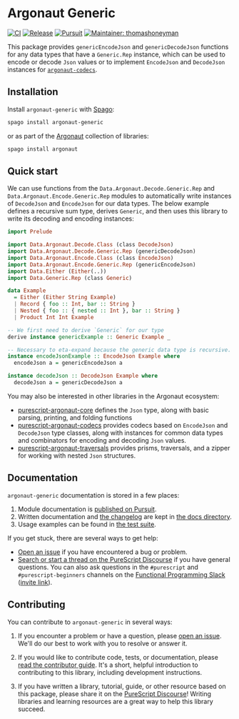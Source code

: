 # Argonaut Generic

[![CI](https://github.com/purescript-contrib/purescript-argonaut-generic/workflows/CI/badge.svg?branch=main)](https://github.com/purescript-contrib/purescript-argonaut-generic/actions?query=workflow%3ACI+branch%3Amain)
[![Release](http://img.shields.io/github/release/purescript-contrib/purescript-argonaut-generic.svg)](https://github.com/purescript-contrib/purescript-argonaut-generic/releases)
[![Pursuit](http://pursuit.purescript.org/packages/purescript-argonaut-generic/badge)](http://pursuit.purescript.org/packages/purescript-argonaut-generic)
[![Maintainer: thomashoneyman](https://img.shields.io/badge/maintainer-thomashoneyman-teal.svg)](http://github.com/thomashoneyman)

This package provides `genericEncodeJson` and `genericDecodeJson` functions for any data types that have a `Generic.Rep` instance, which can be used to encode or decode `Json` values or to implement `EncodeJson` and `DecodeJson` instances for [`argonaut-codecs`](https://github.com/purescript-contrib/purescript-argonaut-codecs).

## Installation

Install `argonaut-generic` with [Spago](https://github.com/purescript/spago):

```sh
spago install argonaut-generic
```

or as part of the [Argonaut](https://github.com/purescript-contrib/purescript-argonaut) collection of libraries:

```sh
spago install argonaut
```

## Quick start

We can use functions from the `Data.Argonaut.Decode.Generic.Rep` and `Data.Argonaut.Encode.Generic.Rep` modules to automatically write instances of `DecodeJson` and `EncodeJson` for our data types. The below example defines a recursive sum type, derives `Generic`, and then uses this library to write its decoding and encoding instances:

```purs
import Prelude

import Data.Argonaut.Decode.Class (class DecodeJson)
import Data.Argonaut.Decode.Generic.Rep (genericDecodeJson)
import Data.Argonaut.Encode.Class (class EncodeJson)
import Data.Argonaut.Encode.Generic.Rep (genericEncodeJson)
import Data.Either (Either(..))
import Data.Generic.Rep (class Generic)

data Example
  = Either (Either String Example)
  | Record { foo :: Int, bar :: String }
  | Nested { foo :: { nested :: Int }, bar :: String }
  | Product Int Int Example

-- We first need to derive `Generic` for our type
derive instance genericExample :: Generic Example _

-- Necessary to eta-expand because the generic data type is recursive.
instance encodeJsonExample :: EncodeJson Example where
  encodeJson a = genericEncodeJson a

instance decodeJson :: DecodeJson Example where
  decodeJson a = genericDecodeJson a
```

You may also be interested in other libraries in the Argonaut ecosystem:

- [purescript-argonaut-core](https://github.com/purescript-contrib/purescript-argonaut-core) defines the `Json` type, along with basic parsing, printing, and folding functions
- [purescript-argonaut-codecs](https://github.com/purescript-contrib/purescript-argonaut-codecs) provides codecs based on `EncodeJson` and `DecodeJson` type classes, along with instances for common data types and combinators for encoding and decoding `Json` values.
- [purescript-argonaut-traversals](https://github.com/purescript-contrib/purescript-argonaut-traversals) provides prisms, traversals, and a zipper for working with nested `Json` structures.

## Documentation

`argonaut-generic` documentation is stored in a few places:

1. Module documentation is [published on Pursuit](https://pursuit.purescript.org/packages/purescript-argonaut-generic).
2. Written documentation and [the changelog](./docs/CHANGELOG.md) are kept in [the docs directory](./docs).
3. Usage examples can be found in [the test suite](./test).

If you get stuck, there are several ways to get help:

- [Open an issue](https://github.com/purescript-contrib/purescript-argonaut-generic/issues) if you have encountered a bug or problem.
- [Search or start a thread on the PureScript Discourse](https://discourse.purescript.org) if you have general questions. You can also ask questions in the `#purescript` and `#purescript-beginners` channels on the [Functional Programming Slack](https://functionalprogramming.slack.com) ([invite link](https://fpchat-invite.herokuapp.com/)).

## Contributing

You can contribute to `argonaut-generic` in several ways:

1. If you encounter a problem or have a question, please [open an issue](https://github.com/purescript-contrib/purescript-argonaut-generic/issues). We'll do our best to work with you to resolve or answer it.

2. If you would like to contribute code, tests, or documentation, please [read the contributor guide](./.github/CONTRIBUTING.md). It's a short, helpful introduction to contributing to this library, including development instructions.

3. If you have written a library, tutorial, guide, or other resource based on this package, please share it on the [PureScript Discourse](https://discourse.purescript.org)! Writing libraries and learning resources are a great way to help this library succeed.
